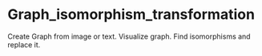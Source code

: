 # Graph_isomorphism_transformation
Create Graph from image or text.  Visualize graph. Find isomorphisms and replace it. 
